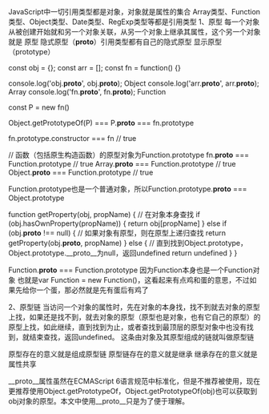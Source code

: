 JavaScript中一切引用类型都是对象，对象就是属性的集合
Array类型、Function类型、Object类型、Date类型、RegExp类型等都是引用类型
1、原型
每一个对象从被创建开始就和另一个对象关联，从另一个对象上继承其属性，这个另一个对象就是 原型
隐式原型（__proto__）引用类型都有自己的隐式原型
显示原型（prototype）

const obj = {};
const arr = [];
const fn = function() {}

console.log('obj.__proto__', obj.__proto__);  Object
console.log('arr.__proto__', arr.__proto__);  Array
console.log('fn.__proto__', fn.__proto__);    Function

const P = new fn()


Object.getPrototypeOf(P) ===  P.__proto__ === fn.prototype

fn.prototype.constructor === fn // true


// 函数（包括原生构造函数）的原型对象为Function.prototype
fn.__proto__ === Function.prototype // true
Array.__proto__ === Function.prototype // true
Object.__proto__ === Function.prototype // true

Function.prototype也是一个普通对象，所以Function.prototype.__proto__ === Object.prototype



function getProperty(obj, propName) {
    // 在对象本身查找
    if (obj.hasOwnProperty(propName)) {
        return obj[propName]
    } else if (obj.__proto__ !== null) {
    // 如果对象有原型，则在原型上递归查找
        return getProperty(obj.__proto__, propName)
    } else {
    // 直到找到Object.prototype，Object.prototype.__proto__为null，返回undefined
        return undefined
    }
}

Function.__proto__ === Function.prototype
因为Function本身也是一个Function对象
也就是var Function = new Function()，这看起来有点鸡和蛋的意思，不过如果先给你一个蛋，那必然就是先有蛋后有鸡了





2、原型链
当访问一个对象的属性时，先在对象的本身找，找不到就去对象的原型上找，如果还是找不到，就去对象的原型（原型也是对象，也有它自己的原型）的原型上找，如此继续，直到找到为止，或者查找到最顶层的原型对象中也没有找到，就结束查找，返回undefined。
这条由对象及其原型组成的链就叫做原型链


原型存在的意义就是组成原型链
原型链存在的意义就是继承
继承存在的意义就是属性共享

__proto__属性虽然在ECMAScript 6语言规范中标准化，但是不推荐被使用，现在更推荐使用Object.getPrototypeOf，Object.getPrototypeOf(obj)也可以获取到obj对象的原型。本文中使用__proto__只是为了便于理解。


